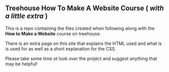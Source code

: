 ## Treehouse How To Make A Website Course ( *with a little extra* )

This is a repo containing the files created when following along with the **How to Make a Website** course on treehouse.

There is an extra page on this site that explains the HTML used and what is is used for as well as a short explanation for the CSS.

Please take some time ot look over the project and suggest anything that may be helpful!